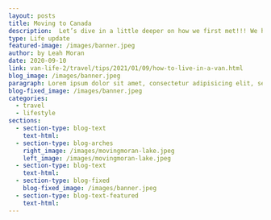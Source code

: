 ```yaml
---
layout: posts
title: Moving to Canada
description:  Let’s dive in a little deeper on how we first met!!! We have made videos on YouTube and spoken about it on Instagram on how we met online, but now let’s get down to the specifics and answer the most common questions we are asked.
type: Life update
featured-image: /images/banner.jpeg
author: by Leah Moran
date: 2020-09-10
link: van-life-2/travel/tips/2021/01/09/how-to-live-in-a-van.html
blog_image: /images/banner.jpeg
paragraph: Lorem ipsum dolor sit amet, consectetur adipisicing elit, sed do eiusmod tempor incididunt ut labore et dolore magna aliqua. Ut enim ad minim veniam, quis nostrud exercitation ullamco laboris.
blog-fixed_image: /images/banner.jpeg
categories:
  - travel
  - lifestyle
sections:
  - section-type: blog-text
    text-html:
  - section-type: blog-arches
    right_image: /images/movingmoran-lake.jpeg
    left_image: /images/movingmoran-lake.jpeg
  - section-type: blog-text
    text-html: 
  - section-type: blog-fixed
    blog-fixed_image: /images/banner.jpeg
  - section-type: blog-text-featured
    text-html:
---
```


